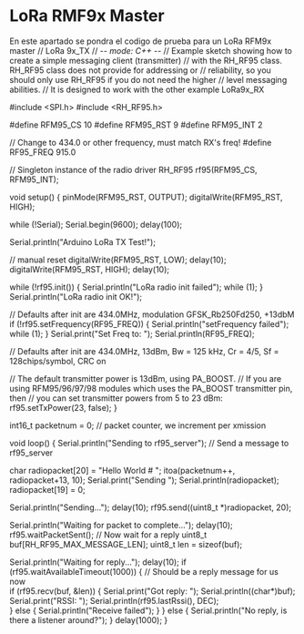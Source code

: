 # LoRa RMF9x Master
En este apartado se pondra el codigo de prueba para un LoRa RFM9x master
// LoRa 9x_TX
// -*- mode: C++ -*-
// Example sketch showing how to create a simple messaging client (transmitter)
// with the RH_RF95 class. RH_RF95 class does not provide for addressing or
// reliability, so you should only use RH_RF95 if you do not need the higher
// level messaging abilities.
// It is designed to work with the other example LoRa9x_RX

#include <SPI.h>
#include <RH_RF95.h>

#define RFM95_CS 10
#define RFM95_RST 9
#define RFM95_INT 2

// Change to 434.0 or other frequency, must match RX's freq!
#define RF95_FREQ 915.0

// Singleton instance of the radio driver
RH_RF95 rf95(RFM95_CS, RFM95_INT);

void setup() 
{
  pinMode(RFM95_RST, OUTPUT);
  digitalWrite(RFM95_RST, HIGH);

  while (!Serial);
  Serial.begin(9600);
  delay(100);

  Serial.println("Arduino LoRa TX Test!");

  // manual reset
  digitalWrite(RFM95_RST, LOW);
  delay(10);
  digitalWrite(RFM95_RST, HIGH);
  delay(10);

  while (!rf95.init()) {
    Serial.println("LoRa radio init failed");
    while (1);
  }
  Serial.println("LoRa radio init OK!");

  // Defaults after init are 434.0MHz, modulation GFSK_Rb250Fd250, +13dbM
  if (!rf95.setFrequency(RF95_FREQ)) {
    Serial.println("setFrequency failed");
    while (1);
  }
  Serial.print("Set Freq to: "); Serial.println(RF95_FREQ);
  
  // Defaults after init are 434.0MHz, 13dBm, Bw = 125 kHz, Cr = 4/5, Sf = 128chips/symbol, CRC on

  // The default transmitter power is 13dBm, using PA_BOOST.
  // If you are using RFM95/96/97/98 modules which uses the PA_BOOST transmitter pin, then 
  // you can set transmitter powers from 5 to 23 dBm:
  rf95.setTxPower(23, false);
}

int16_t packetnum = 0;  // packet counter, we increment per xmission

void loop()
{
  Serial.println("Sending to rf95_server");
  // Send a message to rf95_server
  
  char radiopacket[20] = "Hello World #      ";
  itoa(packetnum++, radiopacket+13, 10);
  Serial.print("Sending "); Serial.println(radiopacket);
  radiopacket[19] = 0;
  
  Serial.println("Sending..."); delay(10);
  rf95.send((uint8_t *)radiopacket, 20);

  Serial.println("Waiting for packet to complete..."); delay(10);
  rf95.waitPacketSent();
  // Now wait for a reply
  uint8_t buf[RH_RF95_MAX_MESSAGE_LEN];
  uint8_t len = sizeof(buf);

  Serial.println("Waiting for reply..."); delay(10);
  if (rf95.waitAvailableTimeout(1000))
  { 
    // Should be a reply message for us now   
    if (rf95.recv(buf, &len))
   {
      Serial.print("Got reply: ");
      Serial.println((char*)buf);
      Serial.print("RSSI: ");
      Serial.println(rf95.lastRssi(), DEC);    
    }
    else
    {
      Serial.println("Receive failed");
    }
  }
  else
  {
    Serial.println("No reply, is there a listener around?");
  }
  delay(1000);
}
